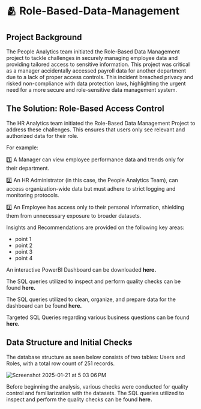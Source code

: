 # 🫂 Role-Based-Data-Management

## Project Background
The People Analytics team initiated the Role-Based Data Management project to tackle challenges in securely managing employee data and providing tailored access to sensitive information. This project was critical as a manager accidentally accessed payroll data for another department due to a lack of proper access controls. This incident breached privacy and risked non-compliance with data protection laws, highlighting the urgent need for a more secure and role-sensitive data management system.

## The Solution: Role-Based Access Control
The HR Analytics team initiated the Role-Based Data Management Project to address these challenges. This ensures that users only see relevant and authorized data for their role.

For example:

1️⃣ A Manager can view employee performance data and trends only for their department.

2️⃣ An HR Administrator (in this case, the People Analytics Team), can access organization-wide data but must adhere to strict logging and monitoring protocols.

3️⃣ An Employee has access only to their personal information, shielding them from unnecessary exposure to broader datasets.


Insights and Recommendations are provided on the following key areas:

+ point 1
+ point 2
+ point 3
+ point 4

An interactive PowerBI Dashboard can be downloaded **here.**

The SQL queries utilized to inspect and perform quality checks can be found **here.**

The SQL queries utilized to clean, organize, and prepare data for the dashboard can be found **here.**

Targeted SQL Queries regarding various business questions can be found **here.**

## Data Structure and Initial Checks

The database structure as seen below consists of two tables: Users and Roles, with a total row count of 251 records.

![Screenshot 2025-01-21 at 5 03 06 PM](https://github.com/user-attachments/assets/2a76e17d-d6f4-4120-aa1c-7f1a391e09b7)

Before beginning the analysis, various checks were conducted for quality control and familiarization with the datasets. The SQL queries utilized to inspect and perform the quality checks can be found **here.**




